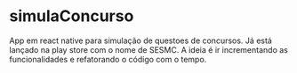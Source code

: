 # simulaConcurso
App em react native para simulação de questoes de concursos. Já está lançado na play store com o nome de SESMC.
A ideia é ir incrementando as funcionalidades e refatorando o código com o tempo.
